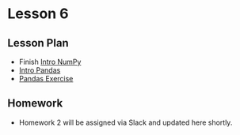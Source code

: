 # Lesson 6

## Lesson Plan

- Finish [Intro NumPy][1]
- [Intro Pandas][2]
- [Pandas Exercise][3]

[1]: ../notebooks/intro-numpy.ipynb
[2]: ../notebooks/intro-pandas.ipynb
[3]: https://github.com/brandon-rhodes/pycon-pandas-tutorial

## Homework

- Homework 2 will be assigned via Slack and updated here shortly.